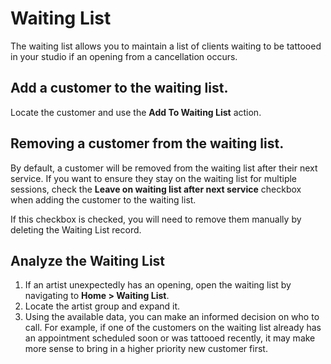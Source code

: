 # Waiting List

The waiting list allows you to maintain a list of clients waiting to be tattooed in your studio if an opening from a cancellation occurs.

## Add a customer to the waiting list.

Locate the customer and use the **Add To Waiting List** action.

## Removing a customer from the waiting list.

By default, a customer will be removed from the waiting list after their next service. If you want to ensure they stay on the waiting list for multiple sessions, check the **Leave on waiting list after next service** checkbox when adding the customer to the waiting list.

If this checkbox is checked, you will need to remove them manually by deleting the Waiting List record.

## Analyze the Waiting List

1. If an artist unexpectedly has an opening, open the waiting list by navigating to **Home > Waiting List**.
2. Locate the artist group and expand it.
3. Using the available data, you can make an informed decision on who to call. For example, if one of the customers on the waiting list already has an appointment scheduled soon or was tattooed recently, it may make more sense to bring in a higher priority new customer first.

